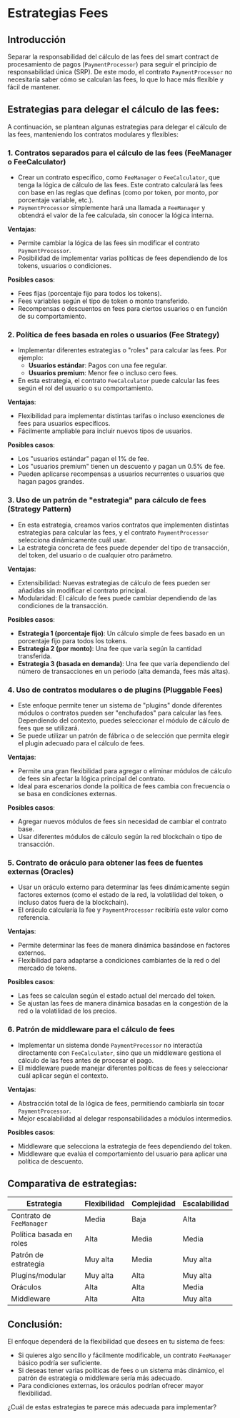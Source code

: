 # Estrategias Fees

## Introducción

Separar la responsabilidad del cálculo de las fees del smart contract de procesamiento de pagos (`PaymentProcessor`) para seguir el principio de responsabilidad única (SRP). De este modo, el contrato `PaymentProcessor` no necesitaría saber cómo se calculan las fees, lo que lo hace más flexible y fácil de mantener.

## Estrategias para delegar el cálculo de las fees:

A continuación, se plantean algunas estrategias para delegar el cálculo de las fees, manteniendo los contratos modulares y flexibles:

### 1. **Contratos separados para el cálculo de las fees (FeeManager o FeeCalculator)**

- Crear un contrato específico, como `FeeManager` o `FeeCalculator`, que tenga la lógica de cálculo de las fees. Este contrato calculará las fees con base en las reglas que definas (como por token, por monto, por porcentaje variable, etc.).
- `PaymentProcessor` simplemente hará una llamada a `FeeManager` y obtendrá el valor de la fee calculada, sin conocer la lógica interna.

**Ventajas**:

- Permite cambiar la lógica de las fees sin modificar el contrato `PaymentProcessor`.
- Posibilidad de implementar varias políticas de fees dependiendo de los tokens, usuarios o condiciones.

**Posibles casos**:

- Fees fijas (porcentaje fijo para todos los tokens).
- Fees variables según el tipo de token o monto transferido.
- Recompensas o descuentos en fees para ciertos usuarios o en función de su comportamiento.

### 2. **Política de fees basada en roles o usuarios (Fee Strategy)**

- Implementar diferentes estrategias o "roles" para calcular las fees. Por ejemplo:
  - **Usuarios estándar**: Pagos con una fee regular.
  - **Usuarios premium**: Menor fee o incluso cero fees.
- En esta estrategia, el contrato `FeeCalculator` puede calcular las fees según el rol del usuario o su comportamiento.

**Ventajas**:

- Flexibilidad para implementar distintas tarifas o incluso exenciones de fees para usuarios específicos.
- Fácilmente ampliable para incluir nuevos tipos de usuarios.

**Posibles casos**:

- Los "usuarios estándar" pagan el 1% de fee.
- Los "usuarios premium" tienen un descuento y pagan un 0.5% de fee.
- Pueden aplicarse recompensas a usuarios recurrentes o usuarios que hagan pagos grandes.

### 3. **Uso de un patrón de "estrategia" para cálculo de fees (Strategy Pattern)**

- En esta estrategia, creamos varios contratos que implementen distintas estrategias para calcular las fees, y el contrato `PaymentProcessor` selecciona dinámicamente cuál usar.
- La estrategia concreta de fees puede depender del tipo de transacción, del token, del usuario o de cualquier otro parámetro.

**Ventajas**:

- Extensibilidad: Nuevas estrategias de cálculo de fees pueden ser añadidas sin modificar el contrato principal.
- Modularidad: El cálculo de fees puede cambiar dependiendo de las condiciones de la transacción.

**Posibles casos**:

- **Estrategia 1 (porcentaje fijo)**: Un cálculo simple de fees basado en un porcentaje fijo para todos los tokens.
- **Estrategia 2 (por monto)**: Una fee que varía según la cantidad transferida.
- **Estrategia 3 (basada en demanda)**: Una fee que varía dependiendo del número de transacciones en un periodo (alta demanda, fees más altas).

### 4. **Uso de contratos modulares o de plugins (Pluggable Fees)**

- Este enfoque permite tener un sistema de "plugins" donde diferentes módulos o contratos pueden ser "enchufados" para calcular las fees. Dependiendo del contexto, puedes seleccionar el módulo de cálculo de fees que se utilizará.
- Se puede utilizar un patrón de fábrica o de selección que permita elegir el plugin adecuado para el cálculo de fees.

**Ventajas**:

- Permite una gran flexibilidad para agregar o eliminar módulos de cálculo de fees sin afectar la lógica principal del contrato.
- Ideal para escenarios donde la política de fees cambia con frecuencia o se basa en condiciones externas.

**Posibles casos**:

- Agregar nuevos módulos de fees sin necesidad de cambiar el contrato base.
- Usar diferentes módulos de cálculo según la red blockchain o tipo de transacción.

### 5. **Contrato de oráculo para obtener las fees de fuentes externas (Oracles)**

- Usar un oráculo externo para determinar las fees dinámicamente según factores externos (como el estado de la red, la volatilidad del token, o incluso datos fuera de la blockchain).
- El oráculo calcularía la fee y `PaymentProcessor` recibiría este valor como referencia.

**Ventajas**:

- Permite determinar las fees de manera dinámica basándose en factores externos.
- Flexibilidad para adaptarse a condiciones cambiantes de la red o del mercado de tokens.

**Posibles casos**:

- Las fees se calculan según el estado actual del mercado del token.
- Se ajustan las fees de manera dinámica basadas en la congestión de la red o la volatilidad de los precios.

### 6. **Patrón de middleware para el cálculo de fees**

- Implementar un sistema donde `PaymentProcessor` no interactúa directamente con `FeeCalculator`, sino que un middleware gestiona el cálculo de las fees antes de procesar el pago.
- El middleware puede manejar diferentes políticas de fees y seleccionar cuál aplicar según el contexto.

**Ventajas**:

- Abstracción total de la lógica de fees, permitiendo cambiarla sin tocar `PaymentProcessor`.
- Mejor escalabilidad al delegar responsabilidades a módulos intermedios.

**Posibles casos**:

- Middleware que selecciona la estrategia de fees dependiendo del token.
- Middleware que evalúa el comportamiento del usuario para aplicar una política de descuento.

## Comparativa de estrategias:

| Estrategia               | Flexibilidad | Complejidad | Escalabilidad |
| ------------------------ | ------------ | ----------- | ------------- |
| Contrato de `FeeManager` | Media        | Baja        | Alta          |
| Política basada en roles | Alta         | Media       | Media         |
| Patrón de estrategia     | Muy alta     | Media       | Muy alta      |
| Plugins/modular          | Muy alta     | Alta        | Muy alta      |
| Oráculos                 | Alta         | Alta        | Media         |
| Middleware               | Alta         | Alta        | Muy alta      |

## Conclusión:

El enfoque dependerá de la flexibilidad que desees en tu sistema de fees:

- Si quieres algo sencillo y fácilmente modificable, un contrato `FeeManager` básico podría ser suficiente.
- Si deseas tener varias políticas de fees o un sistema más dinámico, el patrón de estrategia o middleware sería más adecuado.
- Para condiciones externas, los oráculos podrían ofrecer mayor flexibilidad.

¿Cuál de estas estrategias te parece más adecuada para implementar?
